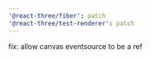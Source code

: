```yaml
---
'@react-three/fiber': patch
'@react-three/test-renderer': patch
---
```


fix: allow canvas eventsource to be a ref
